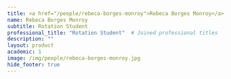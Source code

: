 ```yaml
---
title: <a href="/people/rebeca-borges-monroy">Rebeca Borges Monroy</a>
name: Rebeca Borges Monroy
subtitle: Rotation Student
professional_title: "Rotation Student"  # Joined professional titles
description: ""
layout: product
academic: 1
image: /img/people/rebeca-borges-monroy.jpg
hide_footer: true
---
```

